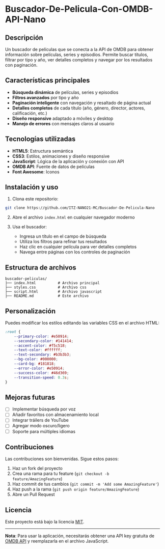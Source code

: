 # Buscador-De-Pelicula-Con-OMDB-API-Nano

## Descripción
Un buscador de películas que se conecta a la API de OMDB para obtener información sobre películas, series y episodios. Permite buscar títulos, filtrar por tipo y año, ver detalles completos y navegar por los resultados con paginación.

## Características principales
- **Búsqueda dinámica** de películas, series y episodios
- **Filtros avanzados** por tipo y año
- **Paginación inteligente** con navegación y resaltado de página actual
- **Detalles completos** de cada título (año, género, director, actores, calificación, etc.)
- **Diseño responsive** adaptado a móviles y desktop
- **Manejo de errores** con mensajes claros al usuario

## Tecnologías utilizadas
- **HTML5**: Estructura semántica
- **CSS3**: Estilos, animaciones y diseño responsive
- **JavaScript**: Lógica de la aplicación y conexión con API
- **OMDB API**: Fuente de datos de películas
- **Font Awesome**: Iconos

## Instalación y uso
1. Clona este repositorio:
```bash
git clone https://github.com/ITZ-NANO21-MC/Buscador-De-Pelicula-Nano
```

2. Abre el archivo `index.html` en cualquier navegador moderno

3. Usa el buscador:
   - Ingresa un título en el campo de búsqueda
   - Utiliza los filtros para refinar tus resultados
   - Haz clic en cualquier película para ver detalles completos
   - Navega entre páginas con los controles de paginación

## Estructura de archivos
```
buscador-peliculas/
├── index.html          # Archivo principal
├── styles.css          # Archivo css
├── script.html         # Archivo javascript
├── README.md           # Este archivo
```

## Personalización
Puedes modificar los estilos editando las variables CSS en el archivo HTML:
```css
:root {
    --primary-color: #e50914;
    --secondary-color: #141414;
    --accent-color: #f5c518;
    --text-color: #ffffff;
    --text-secondary: #b3b3b3;
    --bg-color: #000000;
    --card-bg: #181818;
    --error-color: #e50914;
    --success-color: #46d369;
    --transition-speed: 0.3s;
}
```

## Mejoras futuras
- [ ] Implementar búsqueda por voz
- [ ] Añadir favoritos con almacenamiento local
- [ ] Integrar tráilers de YouTube
- [ ] Agregar modo oscuro/ligero
- [ ] Soporte para múltiples idiomas

## Contribuciones
Las contribuciones son bienvenidas. Sigue estos pasos:
1. Haz un fork del proyecto
2. Crea una rama para tu feature (`git checkout -b feature/AmazingFeature`)
3. Haz commit de tus cambios (`git commit -m 'Add some AmazingFeature'`)
4. Haz push a la rama (`git push origin feature/AmazingFeature`)
5. Abre un Pull Request

## Licencia
Este proyecto está bajo la licencia [MIT](LICENSE).

---

**Nota**: Para usar la aplicación, necesitarás obtener una API key gratuita de [OMDB API](http://www.omdbapi.com/apikey.aspx) y reemplazarla en el archivo JavaScript.
